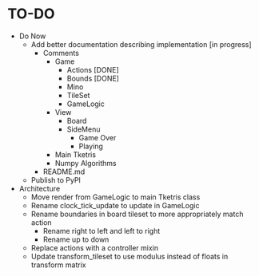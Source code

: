# TO-DO

- Do Now
    - Add better documentation describing implementation [in progress]
        - Comments
            - Game
                - Actions [DONE]
                - Bounds [DONE]
                - Mino
                - TileSet
                - GameLogic
            - View
                - Board
                - SideMenu
                    - Game Over
                    - Playing
            - Main Tketris
            - Numpy Algorithms
        - README.md
    - Publish to PyPI
- Architecture
    - Move render from GameLogic to main Tketris class
    - Rename clock_tick_update to update in GameLogic
    - Rename boundaries in board tileset to more appropriately match action
        - Rename right to left and left to right
        - Rename up to down
    - Replace actions with a controller mixin
    - Update transform_tileset to use modulus instead of floats in transform matrix
